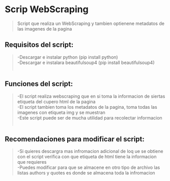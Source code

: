 # Scrip WebScraping

>Script que realiza un WebScraping y tambien optienene metadatos de las imagenes de la pagina<br>
## Requisitos del script:
>-Descargar e instalar python (pip install python)<br>
>-Descargar e instalara beautifulsoup4 (pip install beautifulsoup4)<br><br>

## Funciones del script:
>-El script realiza webscraping que en si toma la informacion de siertas etiqueta del cupero html de la pagina<br>
>-El script tambien toma los metadatos de la pagina, toma todas las imagenes con etiqueta img y se muestran<br>
>-Este script puede ser de mucha utilidad para recolectar informacion<br><br>

## Recomendaciones para modificar el script: 
>-Si quieres descargra mas infromacion adicional de loq ue se obtiene con el script verifica con que etiqueta de html tiene la informacion que requieres<br>
>-Puedes modificar para que se almacene en otro tipo de archivo las listas authors  y quotes es donde se almacena toda la infromacion










